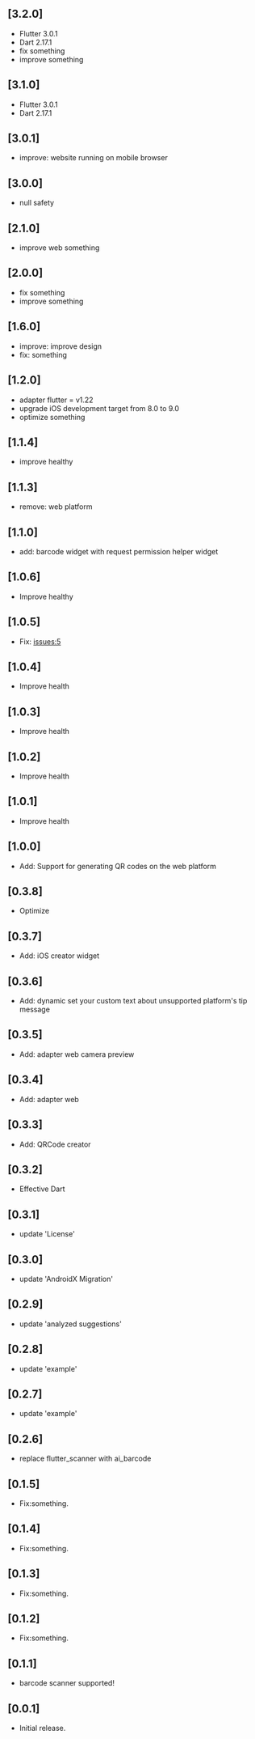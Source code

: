 ## [3.2.0]

* Flutter 3.0.1
* Dart 2.17.1
* fix something
* improve something

## [3.1.0]

* Flutter 3.0.1
* Dart 2.17.1


## [3.0.1]

* improve: website running on mobile browser

## [3.0.0]

* null safety

## [2.1.0]

* improve web something

## [2.0.0]

* fix something
* improve something

## [1.6.0]

* improve: improve design
* fix: something

## [1.2.0]

* adapter flutter = v1.22
* upgrade iOS development target from 8.0 to 9.0 
* optimize something

## [1.1.4]

* improve healthy

## [1.1.3]

* remove: web platform

## [1.1.0]

* add: barcode widget with request permission helper widget

## [1.0.6]

* Improve healthy 

## [1.0.5]

* Fix: [issues:5](https://github.com/pdliuw/ai_barcode/issues/5)

## [1.0.4]

* Improve health

## [1.0.3]

* Improve health

## [1.0.2]

* Improve health

## [1.0.1]

* Improve health

## [1.0.0]

* Add: Support for generating QR codes on the web platform

## [0.3.8]

* Optimize

## [0.3.7]

* Add: iOS creator widget

## [0.3.6]

* Add: dynamic set your custom text about unsupported platform's tip message

## [0.3.5]

* Add: adapter web camera preview

## [0.3.4]

* Add: adapter web

## [0.3.3]

* Add: QRCode creator

## [0.3.2]

* Effective Dart

## [0.3.1]

* update 'License'

## [0.3.0]

* update 'AndroidX Migration'

## [0.2.9]

* update 'analyzed suggestions'

## [0.2.8]

* update 'example'

## [0.2.7]

* update 'example'

## [0.2.6]

* replace flutter_scanner with ai_barcode

## [0.1.5]

* Fix:something.

## [0.1.4]

* Fix:something.

## [0.1.3]

* Fix:something.

## [0.1.2]

* Fix:something.

## [0.1.1]

* barcode scanner supported!

## [0.0.1]

* Initial release.
